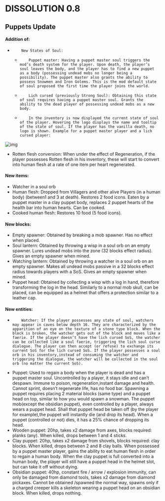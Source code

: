 # DISSOLUTION 0.8

## Puppets Update

#### Addition of:

-         New States of Soul:
     -         Puppet master: Having a puppet master soul triggers the mod’s death system for the player. Upon death, the player’s soul leaves the body, and the player has to find a new puppet as a body (possessing undead mobs no longer being a possibility). The puppet master also grants the ability to possess Snowmen and Iron Golems. This is the mod default state of soul proposed the first time the player joins the world.
     -         Lich cursed (previously Strong Soul): Obtaining this state of soul requires having a puppet master soul. Grants the ability to the dead player of possessing undead mobs as a new body.
     -         In the inventory is now displayed the current state of soul of the player. Hovering the logo displays the name and tooltip of the state of soul. If the player has the vanilla death, no logo is shown. Example for a puppet master player and a lich cursed player:

![img](img/sos_indicators.png)

-         
  Rotten flesh conversion: When under the effect of Regeneration, if the player possesses Rotten flesh in his inventory, these will start to convert into human flesh at a rate of one item per heart regenerated.


#### New items:

- Watcher in a soul orb
- Human flesh: Dropped from Villagers and other alive Players (in a human body) (between1 and 3 at death). Restores 2 food icons. Eaten by a puppet master in a clay puppet body, replaces 2 puppet hearts of the health bar into human hearts. Can be cooked.
- Cooked human flesh: Restores 10 food (5 food icons).

#### New blocks:

- Empty spawner: Obtained by breaking a mob spawner. Has no effect when placed.
- Soul lantern: Obtained by throwing a wisp in a soul orb on an empty spawner. Lures undead mobs into the zone (32 blocks effect radius). Gives an empty spawner when mined.
- Watching lantern: Obtained by throwing a watcher in a soul orb on an empty spawner. Makes all undead mobs passive in a 32 blocks effect radius towards players with a SoS. Gives an empty spawner when mined.
- Puppet head: Obtained by collecting a wisp with a log in hand, therefore transforming the log in the head. Similarly to a normal mob skull, can be placed, can be equipped as a helmet that offers a protection similar to a leather cap.

#### New entities:

-         Watcher: If the player possesses any state of soul, watchers may appear in caves below depth 16. They are characterized by the apparition of an eye on the texture of a stone type block. When the block is broken, the watcher gets out of the block and moves like a faerie. If the player doesn’t have the lich cursed SoS, the watcher can be collected like a soul faerie, triggering the lich soul curse dialogue. The player can then accept (or refuse) to exchange its current SoS for the lich cursed SoS. If the player possesses a soul orb in his inventory,instead of consuming the watcher and triggering the dialogue, the watcher will be collected in the soul orb (no matter the current SoS).

- Puppet: Used to regain a body when the player is dead and has a puppet master soul. Uncontrolled by a player, it stays idle and can’t despawn. Immune to poison, regeneration,instant damage and health. Cannot sprint, doesn’t regenerate life, has no food bar. Spawning a puppet requires placing 2 material blocks (same type) and a puppet head on top, similar to how you would spawn a snowman. The puppet mob(except the obsidian puppet), even controlled by a player, always wears a puppet head. Shall that puppet head be taken off (by the player for example),the puppet will instantly die (and drop its head). When a puppet (controlled or not) dies, it has a 25% chance of dropping its head.
- Wooden puppet: 20hp, takes x2 damage from axes, blocks required: planks (any). When killed, drops between 1 and 4 sticks.
- Clay puppet: 20hp, takes x2 damage from shovels, blocks required: clay blocks. When killed, drops between 2 and 8 clay balls. When possessed by a puppet master player, gains the ability to eat human flesh in order to regain a human body. When the clay puppet is full converted into a human body, the player will still have a puppet head in the helmet slot, but can take it off without dying.
- Obsidian puppet: 40hp, constant fire / arrow / explosion immunity, can only be damaged from diamond tools, takes x2 damage from diamond pickaxes. Cannot be obtained /spawned the normal way, spawns only if a charged creeper kills a skeleton wearing a puppet head on an obsidian block. When killed, drops nothing.
